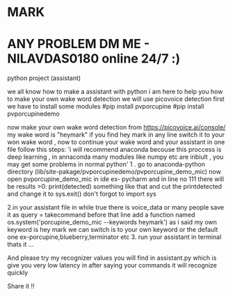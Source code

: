 # MARK
# ANY PROBLEM DM ME - NILAVDAS0180 online 24/7 :)
python project (assistant)

we all know how to make a assistant with python
i am here to help you how to make your own wake word detection
we will use picovoice detection
first we have to install some modules 
#pip install pvporcupine
#pip install pvporcupinedemo

now make your own wake word detection from https://picovoice.ai/console/ my wake word is "heymark" if you find hey mark in any line switch it to your won wake word , now to continue your wake word and your assistant in one file follow this steps:
'i will recommend anaconda becouse this proccess is deep learning , in annaconda many modules like numpy etc are inbiult , you may get some problems in normal python'
1 . go to anaconda-python directory (lib/site-pakage/pvporcupinedemo/pvporcupine_demo_mic) now open pvporcupine_demo_mic in ide ex- pycharm and in line no 111 there will be results >0: print(detected) something like that and cut the printdetected and change it to sys.exit() don't forgot to import sys

2.in your assistant file in while true there is voice_data or many people save it as query = takecommand before that line add a function named os.system('porcupine_demo_mic --keywords heymark') as i said my own keyword is hey mark we can switch is to your own keyword or the default one ex-porcupine,blueberry,terminator etc 
3. run your assistant in terminal thats it ...

And please try my recognizer values you will find in assistant.py which is give you very  low latency in after saying your commands it will recognize quickly

Share it !!
